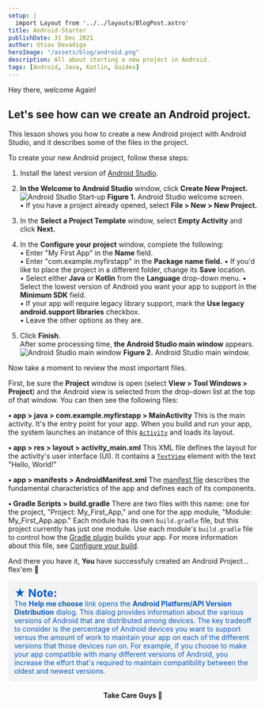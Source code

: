 ```yaml
---
setup: |
  import Layout from '../../layouts/BlogPost.astro'
title: Android-Starter
publishDate: 31 Dec 2021
author: Utsav Devadiga
heroImage: "/assets/blog/android.png"
description: All about starting a new project in Android.
tags: [Android, Java, Kotlin, Guides]
---
```


Hey there, welcome Again!

## Let's see how can we create an Android project.

This lesson shows you how to create a new Android project with Android Studio, and it describes some of the files in the project.

To create your new Android project, follow these steps:

1. Install the latest version of [Android Studio](https://developer.android.com/studio).
2. **In the Welcome to Android Studio** window, click **Create New Project.**
   ![Android Studio Start-up](/assets/blog/studio-welcome.png "Android Studio Start-up")
   **Figure 1.** Android Studio welcome screen.<br>
   • If you have a project already opened, select **File > New > New Project.**

3. In the **Select a Project Template** window, select **Empty Activity** and click **Next.**
4. In the **Configure your project** window, complete the following:<br>
   • Enter "My First App" in the **Name** field.<br>
   • Enter "com.example.myfirstapp" in the **Package name field.**
   • If you'd like to place the project in a different folder, change its **Save** location.<br>
   • Select either **Java** or **Kotlin** from the **Language** drop-down menu.
   • Select the lowest version of Android you want your app to support in the **Minimum SDK** field.<br>
   • If your app will require legacy library support, mark the **Use legacy android.support libraries** checkbox.<br>
   • Leave the other options as they are.
5. Click **Finish**.<br>
   After some processing time, **the Android Studio main window** appears.
   ![Android Studio main window](/assets/blog/studio-editor.png "Android Studio main window")
   **Figure 2.** Android Studio main window.

Now take a moment to review the most important files.

First, be sure the **Project** window is open (select **View > Tool Windows > Project**) and the Android view is selected from the drop-down list at the top of that window. You can then see the following files:

**• app > java > com.example.myfirstapp > MainActivity**
This is the main activity. It's the entry point for your app. When you build and run your app, the system launches an instance of this [`Activity`](https://developer.android.com/reference/android/app/Activity) and loads its layout.

**• app > res > layout > activity_main.xml**
This XML file defines the layout for the activity's user interface (UI). It contains a [`TextView`](https://developer.android.com/reference/android/widget/TextView) element with the text "Hello, World!"

**• app > manifests > AndroidManifest.xml**
The [manifest file](https://developer.android.com/guide/topics/manifest/manifest-intro) describes the fundamental characteristics of the app and defines each of its components.

**• Gradle Scripts > build.gradle**
There are two files with this name: one for the project, "Project: My_First_App," and one for the app module, "Module: My_First_App.app." Each module has its own `build.gradle` file, but this project currently has just one module. Use each module's `build.gradle` file to control how the [Gradle plugin](https://developer.android.com/studio/releases/gradle-plugin) builds your app. For more information about this file, see [Configure your build](https://developer.android.com/studio/build#module-level).

And there you have it, **You** have successfuly created an Android Project... flex'em 💪

<div style="background-color:#F1F3F5 ; opacity: 1;padding:12px;border-radius:6px;color:#0E59B4">
<strong style="font-size:22px;color:#0E59B4">★ Note:</strong><br>
The <strong style="color:#0E59B4">Help me choose</strong>  link opens the <strong style="color:#0E59B4"> Android Platform/API Version Distribution</strong> dialog. This dialog provides information about the various versions of Android that are distributed among devices. The key tradeoff to consider is the percentage of Android devices you want to support versus the amount of work to maintain your app on each of the different versions that those devices run on. For example, if you choose to make your app compatible with many different versions of Android, you increase the effort that's required to maintain compatibility between the oldest and newest versions.
</div>
<div style="text-align:center;margin-top:20px;font-family:Inter;"><strong>Take Care Guys </strong>🤗</div>
